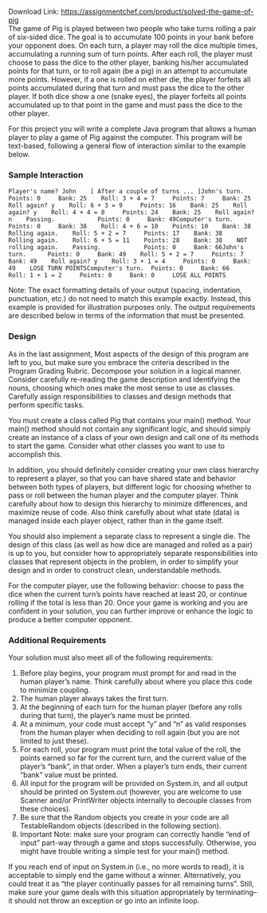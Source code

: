 Download Link: https://assignmentchef.com/product/solved-the-game-of-pig
<br>
The game of Pig is played between two people who take turns rolling a pair of six-sided dice. The goal is to accumulate 100 points in your bank before your opponent does. On each turn, a player may roll the dice multiple times, accumulating a running sum of turn points. After each roll, the player must choose to pass the dice to the other player, banking his/her accumulated points for that turn, or to roll again (be a pig) in an attempt to accumulate more points. However, if a one is rolled on either die, the player forfeits all points accumulated during that turn and must pass the dice to the other player. If both dice show a one (snake eyes), the player forfeits all points accumulated up to that point in the game and must pass the dice to the other player.

For this project you will write a complete Java program that allows a human player to play a game of Pig against the computer. This program will be text-based, following a general flow of interaction similar to the example below.

<h3><a id="user-content-sample-interaction" class="anchor" href="https://github.com/Grimlek/Course-Work/tree/master/Pig%20Game#sample-interaction" aria-hidden="true"></a>Sample Interaction</h3>

<pre><code>Player's name? John    [ After a couple of turns ... ]John's turn.      Points: 0     Bank: 25    Roll: 3 + 4 = 7     Points: 7     Bank: 25    Roll again? y    Roll: 6 + 3 = 9     Points: 16    Bank: 25    Roll again? y    Roll: 4 + 4 = 8     Points: 24    Bank: 25    Roll again? n    Passing.            Points: 0     Bank: 49Computer's turn.  Points: 0     Bank: 38    Roll: 4 + 6 = 10    Points: 10    Bank: 38    Rolling again.    Roll: 5 + 2 = 7     Points: 17    Bank: 38    Rolling again.    Roll: 6 + 5 = 11    Points: 28    Bank: 38    NOT rolling again.    Passing.            Points: 0     Bank: 66John's turn.      Points: 0     Bank: 49    Roll: 5 + 2 = 7     Points: 7     Bank: 49    Roll again? y    Roll: 3 + 1 = 4     Points: 0     Bank: 49    LOSE TURN POINTSComputer's turn.  Points: 0     Bank: 66    Roll: 1 + 1 = 2     Points: 0     Bank: 0     LOSE ALL POINTS</code></pre>

Note: The exact formatting details of your output (spacing, indentation, punctuation, etc.) do not need to match this example exactly. Instead, this example is provided for illustration purposes only. The output requirements are described below in terms of the information that must be presented.

<h3><a id="user-content-design" class="anchor" href="https://github.com/Grimlek/Course-Work/tree/master/Pig%20Game#design" aria-hidden="true"></a>Design</h3>

As in the last assignment, Most aspects of the design of this program are left to you, but make sure you embrace the criteria described in the Program Grading Rubric. Decompose your solution in a logical manner. Consider carefully re-reading the game description and identifying the nouns, choosing which ones make the most sense to use as classes. Carefully assign responsibilities to classes and design methods that perform specific tasks.

You must create a class called Pig that contains your main() method. Your main() method should not contain any significant logic, and should simply create an instance of a class of your own design and call one of its methods to start the game. Consider what other classes you want to use to accomplish this.

In addition, you should definitely consider creating your own class hierarchy to represent a player, so that you can have shared state and behavior between both types of players, but different logic for choosing whether to pass or roll between the human player and the computer player. Think carefully about how to design this hierarchy to minimize differences, and maximize reuse of code. Also think carefully about what state (data) is managed inside each player object, rather than in the game itself.

You should also implement a separate class to represent a single die. The design of this class (as well as how dice are managed and rolled as a pair) is up to you, but consider how to appropriately separate responsibilities into classes that represent objects in the problem, in order to simplify your design and in order to construct clean, understandable methods.

For the computer player, use the following behavior: choose to pass the dice when the current turn’s points have reached at least 20, or continue rolling if the total is less than 20. Once your game is working and you are confident in your solution, you can further improve or enhance the logic to produce a better computer opponent.

<h3><a id="user-content-additional-requirements" class="anchor" href="https://github.com/Grimlek/Course-Work/tree/master/Pig%20Game#additional-requirements" aria-hidden="true"></a>Additional Requirements</h3>

Your solution must also meet all of the following requirements:

<ol>

 <li>Before play begins, your program must prompt for and read in the human player’s name. Think carefully about where you place this code to minimize coupling.</li>

 <li>The human player always takes the first turn.</li>

 <li>At the beginning of each turn for the human player (before any rolls during that turn), the player’s name must be printed.</li>

 <li>At a minimum, your code must accept “y” and “n” as valid responses from the human player when deciding to roll again (but you are not limited to just these).</li>

 <li>For each roll, your program must print the total value of the roll, the points earned so far for the current turn, and the current value of the player’s “bank”, in that order. When a player’s turn ends, their current “bank” value must be printed.</li>

 <li>All input for the program will be provided on System.in, and all output should be printed on System.out (however, you are welcome to use Scanner and/or PrintWriter objects internally to decouple classes from these choices).</li>

 <li>Be sure that the Random objects you create in your code are all TestableRandom objects (described in the following section).</li>

 <li>Important Note: make sure your program can correctly handle “end of input” part-way through a game and stops successfully. Otherwise, you might have trouble writing a simple test for your main() method.</li>

</ol>

If you reach end of input on System.in (i.e., no more words to read), it is acceptable to simply end the game without a winner. Alternatively, you could treat it as “the player continually passes for all remaining turns”. Still, make sure your game deals with this situation appropriately by terminating–it should not throw an exception or go into an infinite loop.